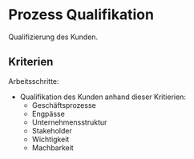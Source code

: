 # Prozess Qualifikation
Qualifizierung des Kunden.

## Kriterien

Arbeitsschritte:
* Qualifikation des Kunden anhand dieser Kritierien:
	* Geschäftsprozesse
	* Engpässe
	* Unternehmensstruktur
	* Stakeholder
	* Wichtigkeit
	* Machbarkeit
